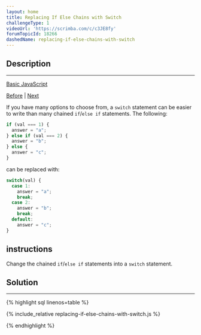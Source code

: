 ```yaml
---
layout: home
title: Replacing If Else Chains with Switch
challengeType: 1
videoUrl: 'https://scrimba.com/c/c3JE8fy'
forumTopicId: 18266
dashedName: replacing-if-else-chains-with-switch
---
```


<div class="row">
<div class="columnStmt" markdown="1">

## Description
------

[Basic JavaScript](./README.md) 

[Before](./multiple-identical-options-in-switch-statements.md)  | [Next](./returning-boolean-values-from-functions.md) 

If you have many options to choose from, a `switch` statement can be easier to write than many chained `if`/`else if` statements. The following:

```js
if (val === 1) {
  answer = "a";
} else if (val === 2) {
  answer = "b";
} else {
  answer = "c";
}
```

can be replaced with:

```js
switch(val) {
  case 1:
    answer = "a";
    break;
  case 2:
    answer = "b";
    break;
  default:
    answer = "c";
}
```

##  instructions 

Change the chained `if`/`else if` statements into a `switch` statement.

</div>
<div class="columnSol" markdown="1">

## Solution
------

{% highlight sql linenos=table %}

{% include_relative replacing-if-else-chains-with-switch.js %}

{% endhighlight %}

</div>
</div>

